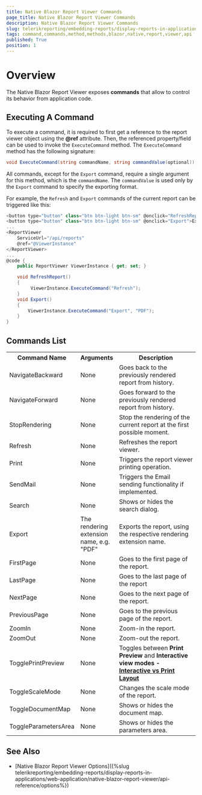```yaml
---
title: Native Blazor Report Viewer Commands
page_title: Native Blazor Report Viewer Commands 
description: Native Blazor Report Viewer Commands
slug: telerikreporting/embedding-reports/display-reports-in-applications/web-application/native-blazor-report-viewer/api-reference/commands
tags: command,commands,method,methods,blazor,native,report,viewer,api
published: True
position: 1
---
```

<style>
table th:first-of-type {
	width: 20%;
}
table th:nth-of-type(2) {
	width: 20%;
}

table th:nth-of-type(3) {
	width: 60%;
}
</style>

# Overview

The Native Blazor Report Viewer exposes __commands__ that allow to control its behavior from application code.

## Executing A Command

To execute a command, it is required to first get a reference to the report viewer object using the __@ref__ attribute. Then, the referenced property/field can be used to invoke the `ExecuteCommand` method. The `ExecuteCommand` method has the following signature:

````C#
void ExecuteCommand(string commandName, string commandValue(optional))
````

All commands, except for the `Export` command, require a single argument for this method, which is the `commandName`. The `commandValue` is used only by the `Export` command to specify the exporting format. 

For example, the `Refresh` and `Export` commands of the current report can be triggered like this: 
    
````C#
<button type="button" class="btn btn-light btn-sm" @onclick="RefreshReport">Refresh Report</button>
<button type="button" class="btn btn-light btn-sm" @onclick="Export">Export Report to PDF</button>
...
<ReportViewer
    ServiceUrl="/api/reports"
    @ref="@ViewerInstance"
</ReportViewer>
...
@code {
    public ReportViewer ViewerInstance { get; set; } 

    void RefreshReport()
    {
         ViewerInstance.ExecuteCommand("Refresh");
    }
    void Export()
    {
        ViewerInstance.ExecuteCommand("Export", "PDF");
    }
}
````

## Commands List

<body>
	<table>
		<tr>
			<th>Command Name</th>
			<th>Arguments</th>
			<th>Description</th>
		</tr>
		<tr>
			<td>NavigateBackward</td>
			<td>
				None
			</td>
			<td>
				Goes back to the previously rendered report from history.
			</td>
		</tr>
		<tr>
			<td>NavigateForward</td>
			<td>
				None
			</td>
			<td>
				Goes forward to the previously rendered report from history.
			</td>
		</tr>
		<tr>
			<td>StopRendering</td>
			<td>
				None
			</td>
			<td>
				Stop the rendering of the current report at the first possible moment.
			</td>
		</tr>
		<tr>
			<td>Refresh</td>
			<td>
				None
			</td>
			<td>
				Refreshes the report viewer.
			</td>
		</tr>
		<tr>
			<td>Print</td>
			<td>
				None
			</td>
			<td>
				Triggers the report viewer printing operation.
			</td>
		</tr>
		<tr>
			<td>SendMail</td>
			<td>
				None
			</td>
			<td>
				Triggers the Email sending functionality if implemented.
			</td>
		</tr>
		<tr>
			<td>Search</td>
			<td>
				None
			</td>
			<td>
				Shows or hides the search dialog.
			</td>
		</tr>
		<tr>
			<td>Export</td>
			<td>
				The rendering extension name, e.g. "PDF"
			</td>
			<td>
				Exports the report, using the respective rendering extension name.
			</td>
		</tr>
		<tr>
			<td>FirstPage</td>
			<td>
				None
			</td>
			<td>
				Goes to the first page of the report.
			</td>
		</tr>
		<tr>
			<td>LastPage</td>
			<td>
				None
			</td>
			<td>
				Goes to the last page of the report
			</td>
		</tr>
		<tr>
			<td>NextPage</td>
			<td>
				None
			</td>
			<td>
				Goes to the next page of the report.
			</td>
		</tr>
		<tr>
			<td>PreviousPage</td>
			<td>
				None
			</td>
			<td>
				Goes to the previous page of the report.
			</td>
		</tr>
		<tr>
			<td>ZoomIn</td>
			<td>
				None
			</td>
			<td>
				Zoom-in the report.
			</td>
		</tr>
			<tr>
			<td>ZoomOut</td>
			<td>
				None
			</td>
			<td>
				Zoom-out the report.
			</td>
		</tr>
		<tr>
			<td>TogglePrintPreview</td>
			<td>
				None
			</td>
			<td>
				Toggles between <strong>Print Preview</strong> and <strong>Interactive<strong> view modes - <a href="{%slug telerikreporting/using-reports-in-applications/display-reports-in-applications/interactive-vs.-print-layout%}" target="_blank">Interactive vs Print Layout</a>
			</td>
		</tr>
		<tr>
			<td>ToggleScaleMode</td>
			<td>
				None
			</td>
			<td>
				Changes the scale mode of the report.
			</td>
		</tr>
		<tr>
			<td>ToggleDocumentMap</td>
			<td>
				None
			</td>
			<td>
				Shows or hides the document map.
			</td>
		</tr>
		<tr>
			<td>ToggleParametersArea</td>
			<td>
				None
			</td>
			<td>
				Shows or hides the parameters area.
			</td>
		</tr>
	</table>
</body>

## See Also

* [Native Blazor Report Viewer Options]({%slug telerikreporting/embedding-reports/display-reports-in-applications/web-application/native-blazor-report-viewer/api-reference/options%})
